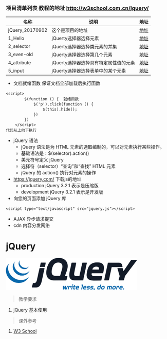 
### 项目清单列表  教程的地址  http://w3school.com.cn/jquery/
|名称|说明|地址|
|---|---|---|
|jQuery_20170902|这个是项目的地址|[地址](https://github.com/tanyinqing/jQuery_20170902)|
|1_Hello|jQuerty选择器选择元素|[地址](https://github.com/tanyinqing/jQuery_20170902/blob/master/day1/1_Hello.html)|
|2_selector|jQuerty选择器选择类元素的并集|[地址](https://github.com/tanyinqing/jQuery_20170902/blob/master/day1/2_selector.html)|
|3_even-old|jQuerty选择器选择第几个元素|[地址](https://github.com/tanyinqing/jQuery_20170902/blob/master/day1/3_even-old.html)|
|4_attribute|jQuerty选择器选择具有特定属性值的元素|[地址](https://github.com/tanyinqing/jQuery_20170902/blob/master/day1/4_attribute.html)|
|5_input|jQuerty选择器选择表单中的某个元素|[地址](https://github.com/tanyinqing/jQuery_20170902/blob/master/day1/5_input.html)|



- 文档就绪函数 保证文档全部加载后执行函数
```
<script>
        $(function () {  就绪函数
            $('p').click(function () {
                $(this).hide();
            })
        })
    </script>
代码从上向下执行
```

- jQuery 语法
    - jQuery 语法是为 HTML 元素的选取编制的，可以对元素执行某些操作。
    - 基础语法是：$(selector).action()
    - 美元符号定义 jQuery
    - 选择符（selector）“查询”和“查找” HTML 元素
    - jQuery 的 action() 执行对元素的操作
- https://jquery.com/ 下载js的地址
    - production jQuery 3.2.1 表示是压缩版
    - development jQuery 3.2.1  表示是开发版
- 向您的页面添加 jQuery 库   

```
<script type="text/javascript" src="jquery.js"></script>
``` 
- AJAX  异步请求提交
- cdn 内容分发网络 

# jQuery

<img src="../image/jquery/jQuery_logo.svg" title="jQuery" height="100">

> 教学要求

1. jQuery 基本使用

> 课外参考

1. [W3 School](http://www.w3schools.com/jquery/default.asp)
